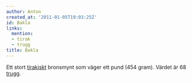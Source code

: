 ```yaml
---
author: Anton
created_at: '2011-01-05T19:03:25Z'
id: Bakla
links:
  mention:
  - tirak
  - trugg
title: Bakla
---
```


Ett stort [tirakiskt] bronsmynt som väger ett pund (454 gram). Värdet är 68 [trugg].

  [tirakiskt]: tirak
  [trugg]: trugg
